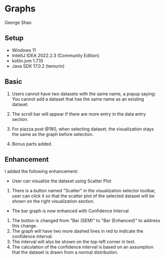 # Graphs
George Shao

## Setup
* Windows 11
* IntelliJ IDEA 2022.2.3 (Community Edition)
* kotlin.jvm 1.7.10
* Java SDK 17.0.2 (temurin)

## Basic
1. Users cannot have two datasets with the same name, a popup saying: You cannot add a dataset that has the same name as an existing dataset.

2. The scroll bar will appear if there are more entry in the data entry section.

3. For piazza post @180, when selecting dataset, the visualization stays the same as the graph before selection.

4. Bonus parts added.

## Enhancement 
I added the following enhancement:
- User can visualize the dataset using Scatter Plot
1. There is a button named "Scatter" in the visualization selector toolbar, user can click it so that the scatter plot of the selected dataset will be shown on the right visualization section.

- The bar graph is now enhanced with Confidence Interval
1. The button is changed from "Bar (SEM)" to "Bar (Enhanced)" to address this change.
2. The graph will have two more dashed lines in red to indicate the confidence interval.
3. The interval will also be shown on the top-left corner in text.
4. The calculation of the confidence interval is based on an assumption that the dataset is drawn from a normal distribution.
